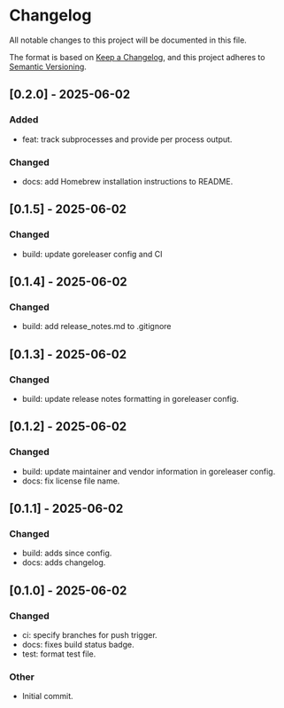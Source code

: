 # Changelog

All notable changes to this project will be documented in this file.

The format is based on [Keep a Changelog](https://keepachangelog.com/en/1.0.0/),
and this project adheres to [Semantic Versioning](https://semver.org/spec/v2.0.0.html).


## [0.2.0] - 2025-06-02
### Added
- feat: track subprocesses and provide per process output.

### Changed
- docs: add Homebrew installation instructions to README.

## [0.1.5] - 2025-06-02
### Changed
- build: update goreleaser config and CI

## [0.1.4] - 2025-06-02
### Changed
- build: add release_notes.md to .gitignore

## [0.1.3] - 2025-06-02
### Changed
- build: update release notes formatting in goreleaser config.

## [0.1.2] - 2025-06-02
### Changed
- build: update maintainer and vendor information in goreleaser config.
- docs: fix license file name.

## [0.1.1] - 2025-06-02
### Changed
- build: adds since config.
- docs: adds changelog.

## [0.1.0] - 2025-06-02
### Changed
- ci: specify branches for push trigger.
- docs: fixes build status badge.
- test: format test file.

### Other
- Initial commit.
